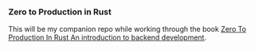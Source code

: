 ### Zero to Production in Rust

This will be my companion repo while working through the book [Zero To Production In Rust
An introduction to backend development](https://www.zero2prod.com/).
